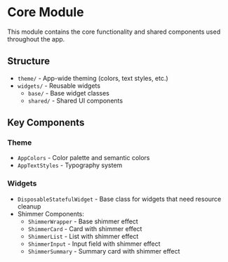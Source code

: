# Core Module

This module contains the core functionality and shared components used throughout the app.

## Structure

- `theme/` - App-wide theming (colors, text styles, etc.)
- `widgets/` - Reusable widgets
  - `base/` - Base widget classes
  - `shared/` - Shared UI components

## Key Components

### Theme

- `AppColors` - Color palette and semantic colors
- `AppTextStyles` - Typography system

### Widgets

- `DisposableStatefulWidget` - Base class for widgets that need resource cleanup
- Shimmer Components:
  - `ShimmerWrapper` - Base shimmer effect
  - `ShimmerCard` - Card with shimmer effect
  - `ShimmerList` - List with shimmer effect
  - `ShimmerInput` - Input field with shimmer effect
  - `ShimmerSummary` - Summary card with shimmer effect
